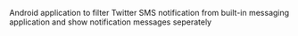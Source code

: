 Android application to filter Twitter SMS notification from built-in messaging application and show notification messages seperately